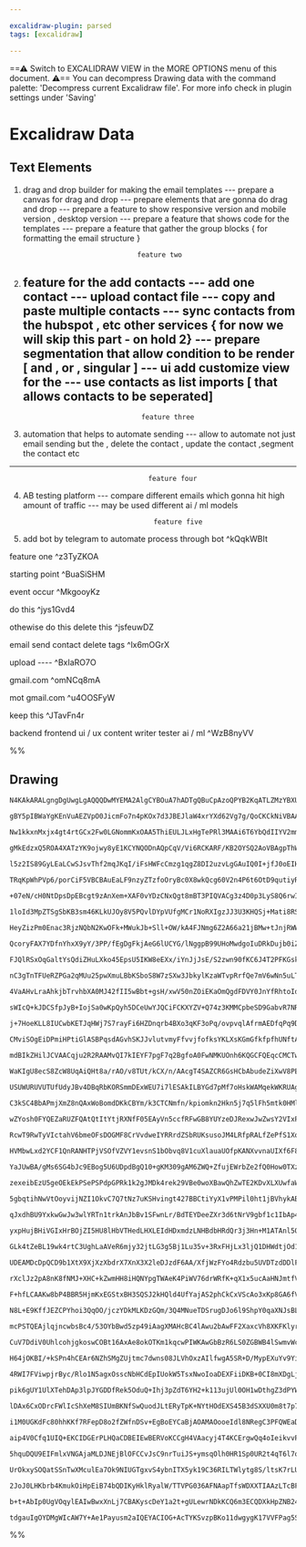 ```yaml
---

excalidraw-plugin: parsed
tags: [excalidraw]

---
```

==⚠  Switch to EXCALIDRAW VIEW in the MORE OPTIONS menu of this document. ⚠== You can decompress Drawing data with the command palette: 'Decompress current Excalidraw file'. For more info check in plugin settings under 'Saving'


# Excalidraw Data
## Text Elements
1. drag and drop builder for making the email templates 
   --- prepare a canvas for drag and drop 
   --- prepare elements that are gonna do drag and drop
   --- prepare a feature to show responsive version and mobile version , desktop version
   --- prepare a feature that shows code for the templates
   --- prepare a feature that gather the group blocks { for formatting the email structure }
                                 
                                   feature two 

2. feature for the add contacts 
   --- add one contact 
   --- upload contact file 
   --- copy and paste multiple contacts
   --- sync contacts from the hubspot , etc other services { for now we will skip this part - on hold 2}
   --- prepare segmentation that allow condition to be render [ and , or , singular ]
   --- ui add customize  view for the 
   --- use contacts as list imports [ that allows contacts to be seperated]
   --- 

                                    feature three
3.  automation that helps to automate sending
   --- allow to automate not just email sending but the , delete the contact , update the contact ,segment the contact etc 
   --- 


                                      feature four
4. AB testing platform
   --- compare different emails which gonna hit high amount of traffic 
   --- may be used different ai / ml models 


                                       feature five 

5. add bot by telegram to automate process through bot ^kQqkWBIt

feature one  ^z3TyZKOA

starting point  ^BuaSiSHM

event occur ^MkgooyKz

do this  ^jys1Gvd4

othewise do this 
delete this  ^jsfeuwDZ

email send
contact delete 
tags 
 ^lx6mOGrX

upload ---- ^BxIaRO7O

gmail.com ^omNCq8mA

mot gmail.com ^u4OOSFyW



keep this  ^JTavFn4r

backend 
frontend 
ui / ux 
content writer 
tester 
ai / ml
 ^WzB8nyVV

%%
## Drawing
```compressed-json
N4KAkARALgngDgUwgLgAQQQDwMYEMA2AlgCYBOuA7hADTgQBuCpAzoQPYB2KqATLZMzYBXUtiRoIACyhQ4zZAHoFAc0JRJQgEYA6bGwC2CgF7N6hbEcK4OCtptbErHALRY8RMpWdx8Q1TdIEfARcZgRmBShcZQUebQA2bQB2GjoghH0EDihmbgBtcDBQMBKIEm4IAGsARQBHSoB1ACEASShUkshYRAqoLHb+UsxuZ3iADgBOQcgYEYBmAAYF7R45

gBY5pIBWaYgKEnVuAEZVpO0JicmFo7n4pKOx7d3JBEJlaW4xrYXd62Vg7g/QoCKCkNiVBAAYTY+DYpAqAGIjghkciOqVNLhsJVlGChBxiNDYfCJKDrMw4LhAtl0ZAAGaEfD4ADKsABEkEHlpEGYoPBCAaB0k3D4wJ5fIhrJg7PQnPKuzx7w44VyaCOuzYlOwalmaqWu1xwjgLWIqtQeQAurs6eRMibuBwhEzdoQCVgKrgFty8QTlcwzY7nWKwghi

Nw1kkxnMxjx4gt4rtGCx2Fw0LGNommKxOAA5ThiEULJLxHgTePRl3MAAi6T6YbQdIIYV2mmEBIAosFMtkA078LshHBiLg68ckusJuONlseCddkQOJUHX352xsaHuI38M2xX1MO0JEdtKhPMpUNZiCewXBUJohIziExUHS4ah9LhKq6z+oEKgMrhGVQPp9B8EdwlQAAdDhUBg5w4NQOBAkpQJz1QPAOHoUJn1fU9zwJK9NUg6DYPgxCEGQ390m7HI

gMkEdzxQ5ROA4XATzYK9ojwy8yE1KCYNQODnAQpCqV/Vi6RCKARF/KB2OYSQ2AoVBAgpThWEYVAk2zaCLzfOxGV/LSU1QagT3CSpZJvIzOD4kihLIijUIkkdpNo+j5MU5g0LYR9sNIWiZIyUC+mYWyBNIkSUPEyTXPUejlBHF5/J/VBDUHW9YWxLzgD8vz3xkL8Ar/d9AN5UghGwKSUIAXzC/j6oaxqmoaurmra9r6ucqqZIodioKguJnxilCX2S

l5z2IS89GyLEaLCwSJsvThf2mqJKqI/iFsHWFcCmzg1qgZ8DI2uzvLgGAuIQ0I+jfJ0oEIHwVv22bQuI8KhOYGAOGwbyZsqrybQMIqNHsOA2EO0yECgH7waS1AwlIMwxGy3KOEU1AKF/fYmXhz8b3UQgvOQw6hM4VAFPwS8eFqt6Foc0T4YQZRqJHYy4sOghYSU6bHHusnZNvX9qUffy8ku0zX1M1gOGUJ0qVQC15vg+9FrQoReQMQgjF/TTCAQJ

TRqKpWhPVp6/porCiF5VBCBAuEaLF9nzyZTzfoOryBc0X8wkQcg60V2n4P6t6OtD9qutiyRAgQKC5mPc8hFk/K2bow6XnwOQgPY3BE4MMDGYJL9jedrms4TpP87Rw6ACt1cO/9SqyRwZdvROitMx9ghulLVtmkzUEHYdu/G3v1uoMJmayQ6e+e9aoZ+4vg9asOV8aiORuEUgoLWY8AEEmiA8J7pb4LRv0Yu9BAhnHDpCTqXrkrtwxyRzEkVLmNYl

+07eN/cH0NtDpsDpEBcgt9zAnXem+XAF0vYDzCNxQgt8mBT3PIQVACg3z4D0p3LyS8Q6rwIZ1Yav4GQaWDlsY8u1LytkOpoC6fRgi4j/mXHOFcbqITXCqWiio340O9JQAAKv0CoR4OJnl0jxG8d4HxPkNu+T8LcUoNywcBYK4Fi70yimhawmEAY4XIOI/CkiIF00ipRLsU8PapwYr+JiHAWJsTEZdSRGizFOWIWXDySkVJgw4OpQyWZjK6X/poY6

1loId3MpZTSgSbKB3sm46KLkUJOy8V5PQvlDYpVUfgMCr1NoRXIgzJJ3U3KHQSj+Mati8RSMypUFGhsz4jmPt+cayj4aggqqUmmhCCHL16R1dePU+ocAGseIZuUUpULdi9Ex8FpnLRmetYu202C7SWYdBkwQ5lCT0OdS6lJeS/n0HdB62zR45GLp9b6GyAZgn0MDLQqkIZ/mhqgWGT4EZI3AjlQ2aMlKYwxoyLBzA8a0UJldUgJN3nQQplTHpp1N

HeyZizPm0Enac3RjzNQbN2KwOFk+MWukJb+Sll+OW/kA4FJNmg6Z2A66a21jBMw+tJnjRWWEW554vJW0OrbMGUKvKO2sZiig6TZ40U9si32YFiBUtOsHAZhCJnqGjrHeOrC85orKeTIImcBaavysiwuMti6ipYbnI1qAq6oFrtbdpYQTVnjvNPcakSu4yRHhK/ug984z3NiZCe1EioXNeQveJRFFVKuVR4l8Iht57wPiFFpCFclQDPhfAwjkb53x

QcoryFAX7YDfnYhxX9yY/3PP/fEgDgFkjAeG6lUCYG/lNggpB99UHoMwdgoIuDRkDujb0iZpDfzkMoZNW84Nbz0PSEwh5BrLX5w4cjKxPCp0DDFC+bIzItbiF4ECToEBt1QAAGJ/0ZLqVAOxdz9F3kQZQqZ0DBDpJuo9SZ7ruHvW8J90BNTcl7q6Jg9o0CBn7GKOEbxXQECEfuERx5cISOvK3GR/k5EfkKkox+h8QJpvURGpFqF0K6NyohoxyHXF

FJQlRSxOqGaltYsQdiZHuLXko45EpsU5IKW8eEXx/iYnJjJsE/S2zwn90fKC6J4T2PFKGskz17kePisya+bJQU8P5MRYk+TpSnYVLhilNKtS1z1NQL818TSCqKLadhsqXTXIIqHW1fpzmGoqt6pGjgg0R1qfGnSiV/am0LOVBsnZA8fBrL2gGrZY6I17IurpQ5N0Tn4Huo9W5Vyvo/QuXcoGKUQbPP7vPd5lTGaI3MD81G6NAXYxBWCgmRMqTQrJ

nC3gTnTFUeRZPGa2qMUu25pwXmuLBbKSboS8W7zSXw3JbkylKzaWTvpRrfQe7mV6wNn5uLTbTZcstoTPldtBXmjowN8V5sPZ4ulUwWV8rIFRrc+HDxqqEAxw4HHGChrWb82senfV2cl03Udc3ZQZqBsWrYb+G1dqH4ARBU3QqLr25mQ9SG71plfXDzNgdQNKKUH+pxyVxeA7XOPfc7GzeCbUD70PryQqp84Tn3i1m6+iDc3ZGKnDgtRaS0fwrd/d

4VaAHvLraAhkjbTrvhbXA0MJ42fII5wBbt+gsH/xwV50nZOiEKaOmQgdFDVY0JnYfRhtoIdat/CurhqrhCC74b8XOAAlcIe7uCdIQPOIDAAJV47wDyoCPDwLYhRqqDGKKUcoEgjBzAETAAAWgAaQAPK725N0fd0BhG7GGGgZwaw1iHtKFe5wcwthx1WBsJ4Yp9jEEOGqHgcQFhbEuGWJIEYiwLDmOqMULwf7+6D78GWMpC8gjBBCIkcJESohREgF

sWIcQ+kJDCSfpJyB+IojSa0wKpQyh5DCeUwYJQCiFCKXYZV+Q74z3KMMCpbeSD9GabvR7NRYh1McfUYpjMmjNJaa0toEAgbWorhiiuiPg57oC4BHDehtjEAP7LhBhHohj1gB6xjjjxBrBbAliZhCZPpHBTBijhJ5jfT7pHBrBHBHBt4bAVggHVi1gbgNhNge5iitj4jECdgZCWLwHgZHqY70EB5TgTD573BzAXBP6lALhLigbAFHp1J8Fbg7hHp7

j+7HoeKLL8IUCwbKETJqHWj7S7rayFi6HZDnqrb4BXo3qKF3oPq/ovpvqlAfrmAEDfqPq9D/q7CAbKikCAFgYaikBQYsT4CaEVDaGhbciarO6sAGFoDu6e7Kg+597HArDB4lCh6FDh6QCR7oA5gACa8QcA2A9AGguA1cMAaw7YRgDQ7YSQDQjup6AAamnvABnoEJVH8ACNniMEcOMLsFemMPnskPEJgQPtXifmqBcM8L7h8GqM3oPv8PuiPuKGPl

CMviSOgEiDPmiHPtiGlASBPqsdAGvhSKJJvlutvmyFfvvjfofksYKLXsKGmGfkfpfhUNftAX4PfiqMcBqFqG/nqAsV/qaPkFaFuv/t4dIRHm6OARALgHMG8b6J8WgOkV0E0dwHMMCKkYga9sgRQQ3iIRMJgQmAQbErgfge+sSUQQWGqOQRMDwJMBMNQUeoTDWB6sgfIUwUeiwR2BYj2PkMCEUHyciT0KSFngKWUMgRAE0EILgLusyF7gALIQB8kY

mdBIkZHilJCVAACqju2R2RAAMvQI7kIEYF7pgF7q2BgfoA0FwNMKUOnh6KQGCFQEqcCMCTwUOLKmOBOFOGMBQVsGIZABIVwauOuKyYwSHmHiAeKZKdKYQLKQqbsPacKXBh0bnqQUeNcBcDwJ3msBMCcOQT0dwHmUeMWEMRYaUDXnXgHhgdoJ3pcAXvEJcDwGsA3hMQkWmOWZAG0fMY8UsXsVPhsbPswfPjsUvsSL0IcRvnYfSGcdKBcVyL2fyLcV

WaKIgU8ecS8ZcW8UqAiQHt8a/rAO/v8TUt/kCX/n/AAcgT4SAZCR6GsHCbAbudeZiXwV8PEOsEcNcAseEscGMNgdpBSSQZsAsHmV3kkAsUyXQWGduOyRiDAewdRL2AgaULwdiQIVOFsBgaXrEZIUAchYGaZnIYwYmcIhyFEFCvTmwK6IdOoUEWRc1pRdRegEYVAPofutmSxSYZetwJ2ZnvuM4b+mINkEwNyA4V+tYRUKtpNO0WKB4cBuKTkXkQUU

USUWURUVUTUfUdyJBv4DBqRbKORSmmDExWEU7i7lESAkILBYGd7pMf7oHskWAMqekWKRUAgLvEIO2MoKeo8GwNkfQEOHAAni0DANUAAPpymp6JkokSAtFRBD5DlHrgHOBHD+mFl6glgDFlm7CVn3EB6Thtl+7HCYWzHD6Lnj4rEDnT7ciYjbGL79mr7khTnchbIsgbkchbnlXH53Gn7XEX7tWyidVig8JwFqj7naiHl/EGgnmAloC/4gkXlgn4Vl

C3kSC4BbAPmjXmZ8nQAxWoBomdDKkCBYm/k3CTCNmfn/kpiomkn2Hkn5j7q5lFh5mtk0HMlQxEUwUtjwXck5C8mdD8kA1qkVAJ7NCnotBx6nr0BsAAAajukgu8u8pACepA56Wwp6tIdpe10JjpikipANR1gNANrlEgGp2pupBpRpJpZpFpWwVpNpopSZEBuNzpBNtpqpu1Qp6AShmNwNEgTQmALQuAjuSeSQSe+Nh1rpA4Hpo4ao6FpeawYwHeOF

wZYosh0FYQEZaRUZFQAtQtItYtjRXNfF05EAyVn5ccfRFwGB8YUYzeDJRexwJwZwsY2VIxPVeocQjZLe1wtw9wjwvFveRVHZpVPZfVFV45Eg6x1VWxC+MBDV3Nk5xxptrVzxHVC54d3VK5XVadg1GdR6I1u5AZEAL+E1V6n5x5Rop5c1bppQNoi1V54JGRq1EBWwAA4ptU+U3TyCdVSaQRMPEBbX+USTgccGsFdbmA9WOP6WXkHlsMPYybQSyZuM

RcwT9RwTyVIctahV6bmeOFsDOGMF8CrVvdweIYRRrdZSbRUKsusoJM4LRfpRALfZePfS1Xoa7mmAsSelxWYTxSRfxRJRIEJX0PCNgZ+k4UA+gFJcQDJUenJV4eKe5Z5d5b5f5YFcFaFRFVFRBn4bpYEU/S/e9A/Q7rJBEZ/ZZVfQuAgPEcHQHkkVrSUC5ZkRAHKTiGwGwDAAnkYEbRnjzamQJFGOlQHl0csKWSWLxblU7XHHcJcF8GMOgUHpGMXU

HVMbwLxd2YCF1QnRANHTPjVSOfVZVY1evsnS1bObvq8V1cuXlauaUOfpKANXvvnaUIXf6F8RBj8ZNQHh/kegCT/rXfSKCY3ctaAe6GtfEJ3e46fWfr3SgRdQXo8AvXdaPWgOsBPRwIBccJsKlesLSYSYve9bLc+KvRyevYhare6UPHwRQd6esLIzcCfXhWfQRaGSvV9benBhIAgIwBzmuPSmA8NYIk/T0ygv0yIO/TuhQxxVuvtL/eYQA1AAJRUL

YaJUwBA/gMs6SG4bJc9EBog5U6UDpdBgQ10+gKM309gAM6ZWQ+ZfujEWrbZe2fQ0How0TXzegKDU0ODZDdDXDQjUjSjWjRjdFcbVSE6dyMlZcLWUsLC3C0sBQcIycIsFlRIzlaMQejvBcNizi9i0Iz3nZccKWKHVo5nTo3o5scOXVfHcY4nU1WY1vkyLnc4wfmuTcRi3Y6Pv1XOZuS45AG44/uNb8T45XYONXeaIE8esE4c83WAR6CkLfqwVtUiZ

zexeibEzU5geOEkEkPSePSPdpGPRk1k2gJMDk4rek29VBe0woXBawQhZwTE2KDvXLXUwfaWCIU08+efW0wwR00esZZveaHyQUEDSPiUAsHyYE2AKGwDc4NmVi7i0m/i0DScBMFG1LWrddNCPoKtjIKGAAApUU0hOtrnNZNCgFfjcAqs0bZCAEYAeVeU+VJB+UBXEBBUhXhWRWY3HprjqwjDLD56PARiPCzhJDNkLCrAFN+O4BwBGs7UMiYCFvFv+

5gbqtihNwVtOoyvijNZI1OkvC7Q7tNz7uKSHvingt427BBCtiYyX1vPMPil0ht1jBVhykABSRgkIOYBb+gRwAizADQmpkI9A1YVxih2Nl7VAAjvF5d6YqLwxR6UjaYNJhVaj5BnL0JCVpLbL/I5L0+lLHJhjNLkddLpj985jTLTjVjmdNjvVuHjjPL6drLrjd+W1xdpdwrFd01Vds1Er55doITLTK1cra1YwUTZoKrTNPA67L5yB47Ze75PAkYGT

qJxdhBU9YxkwGwJw3wlYRTn1trkAnJbBv1SFwnLr/BdTEYDeeZXr3d6tNrV9gbf1c1IbAp4bYAkbAN0bsbnQpYnLJQGHGbnQkruSvIObebdYRb1FO7vI5blbMsx7BIW7IOcXhlp7haIQQn17BImX57DpEL17+At7hnCAD7OtEgYVHAGpp6CezICAWwMNz7YVmATQCeEwtQzZ4noLzRCArR2HAjeeqVSL0YYjgxaL7tK5aVBLzzqV07XZ2HaACxDj

yxpHujBHiVGIxHrBOjZI5HU8lHbVTHedLHXLEIdHDxmdzLNHBdbHRdQr3j3Hn+M1ATAnl5O7YTUJuAEwEn1bO1TNB1KRGr2JQecYk4FB35xJxwt1kAGnxBxw8QgxmBLZDtGRS9H1l9319rZn/1KpjN2N/DopLD77AiuA9Ap6HAaw8ILpoX0t1TaFbr9wZBxdQZpbPrEI97wP2tjJ4ppP5PlP1PvDvQIpSV8w0YMLFwmBpelw75cwSLLZgeE3iHFZ

GLk4tZeBL19wk4rtC3UghLaAVeR6mjy32jtLG3g5Bj1Lu35v+3RxFHjLx3ljQ1DHWdtjOd1HLvrH7x7Hj35dvjpQ/jZ5C1gnn3Ld0JEwDRir8J0TzTIP7+Ww4F9wTeyTcP0PctxrmnqAMYFBVtKnVry9frRnEAJnDrQb3rkAlntTe9pexYgxmHbPcfatF9TnizFQwcEI5E4KXkj9ZzEAHfr2+ML8PfLFbFhhszxhF6f9aAvFShWz6AIDIl4Djhmz

UDEAMDcDpQCD9b1XtX9XjXzXbdrX7XnX3X2leDJzdF6AA/XfjWzFYo4Rdzbu5UVDTzdDDlFXvPFQSe1QbA1cceYwdsHqSaAwA6QkICgMyH0CkBS8cwBKML1ir9d4qcxSFmPVh4QBy6BeOIOIxV6QBkOvAPomh3sqNMH+S3VACtyPz4dLesdUcntyToO9TiVHE7iy3A72Mj8l3XgB7yYG3dveO5WPhxy8b+9RWxoPjvNSPT11Q+7PWVuEwgI4M7uS

rXclJz2pA8nK8fNMJ+XHC+kZwmHH8iHQNYpgTWAeK4PiWV76drWRfK+qX1x5ucAaHNJmtfVtIfMIA1cZgBJCEAUAqwceCWikUzZVNPSrrGvon3GA4CIAjfCviEJb7mDP+EecUs4NcHuDPBvXEXimTFDgFsyFCUgksCjBd5SwR9Wkgr3WArBlekjDFhQRLJ4EshmwTAesH1ZHpVG/uPTiQOQGm8yW5vCllt2M47dditvOgYd0d43cve53N3vR1YFL

F+hfLCAAKw8bP4BBR5HjmKxEGStxBH3SQSJ2kHQld4UfYajAS2phCkCxVScAo3xKp8GA6fVAC2Uz4I80m3wJWorRjCmDC+JTf1nay5Ib1XOTfXwcU2r6ThS8CjdYAsVCEOcIhjw4vjzQkAfJ9gnKJjN3yIidwPq0I3vsoXBGExfwUIu/lBFhHDwIUkzVitM2/pzMp+CzTpkszX6L9BmZJCiuJR/SSUSAsDdoRAG37ikf+f/AAUAJAFgCIBUAmAXA

N8L+E9KffJEZCPYhoi3QqOO/jczYDkMLKDzGQm/3Q4MNueTDSrugDJo6l9ShpY0qaXNJsBLS1peAczSK4pCRg+fI9FejkYIdihHtDgbNzoZ3ASWzQ13pQJjpUs46Nvdbnb2ap9DPe4w1buwMw6rcxhZ3CYfdz4F+9ZhL3Xjm9xD7LD3hEJUThASaB/dESAPPajJ0OqqDDB4Fb4EcO0GnDiWegyepcIDyYUIwtwu4QX0x6t816OPV4eZ3p5+CrOAQ

mcPSTQEAjlqjncwbsBc4/53OYbBwd5zp49iAagXMAHcBC4lAwu2bAwFF2XaxcVh8XKFKlyrZJjiatbKAPW0Ur5FCiUpVSuUUqLVFaimw4mi+GWyAhtAGHVKqWAPoxg281JQLhAAShzsxqC7QgEu2IAxcS2zTWTqUE3aJdlA/3Fcb9XrbIMm2aDNth2ywbdtbSvbE8bnmWDZkYwJYaMM2XGDek7xD47gEkCgmLsZxH4tdmmMPx7sWaBXFYSeyInZd

CuV7DdiV0UhlcohjgkoswCOBt16AxAe8okOTKm1kqcwPIWKAwGbBzR6LS0ZGBWB4lSwmvWcAHUIEigNGpA8gX2VaGbcreLoroW6J6EnExBFjecoGJ9EctOBzvcYZMKfHTCDygguYcIMjFiDpWKwr7h6EhCJiYxx1GprSW2A68sC+Y3Aup3uqFjsycwTYA3jwIQUMexTNktjxeEVMVhVfeWorSR7H1Hmi4Hdu2OBFX1QR6AVEcP3v4F1hmffNKViN

H64jOKBI/+kSPn4hCEAr6NZhSMgZUjtmc7dwns08JLVhOxzAIlfwgA5SR+D/MypEXuYv9YiNDA3i80crOUlRIQzAPEH0BJ426pAGGnqPsGGi0w5w3iUWW2ACSpueVC8WeIuB9ENgcYUvPNyklTVGhZVFoetzaFKSaB3Q+lvQI0mMD9J2ktgbpOu5ejAxhkvcp4xMlhi/Gr3YPpZIbph84x0JKsPZN2FxM1gg9FsrqwUaqcZ+8vdyQYLwJ3BfhBJe

4RWI7FViwpjrByc/Rlo1N5agxOsscNbHCdEpIUokW5TsxNwoIoaDEXFiiDKB+0CI8mXDgLjEAqZ3qGmURDpkMy8pFlGZmIPxGmFCRlhQBtVOfRlTTaYlKqS4RqkAZ6p8lHds1L5HKEHUlM76OzLoKczog3Mzqbc26nP8rKfU2hnKNeYKj3mJNdAAYBzCQhagYwfQLIKxrG0ieYvXPMp0w5wd+i2Ai0VWQUa1ldWNJA+jkxApo99ezzYISbzIFm9T

pik6gUY1UlXTehDAp3lpJYGDDfRek5OduQ+Ihj3pZdT6YH2+k113ujUl0OH1wDthgZ3dPYWmFuDNlE+pBaGbwBzE4EDBuZa4egTLGFMzBSU0KaZxrE7tIpbrdAtxN4pEyQynPSscLOULMw4cugAwIzIkDTzGQs8/QNiLH5f0CpgsoqZPJKmrNl+lI6WdzR2bwM5ZBzFYYrNOZTzH4y88UZKJ6kGy4p/UubvKJUE89ohN9NYEniTzMhT0MABoLNKd

lDAx6CxODrcFWlIcShXeM8SIUmBKNfSwQuodJLtERyTpK+NYtHOdEXS45B3dSXXU0m8t7p7LS0X6PXJcCBhQYn3g9xzlccA+kAIPoXKjHFybyAM3ACCy2HyDY+IMvgmD1gWXV3J4/ckQBSz6+ksyBeBoZ3IeGkyym1Y8KVjIHkBD7gpBQma6FwphCSZpTO0k/X/jlIr5l8eedA2nSLz8A18nmexTxGT9N5M/RZjvPFkVSNmJUyyLLJmj7NGFz+C/

i1M0UGKdFc80hhKKf7RFepD8o2fZWfnDSv+EgBoEYCaBjAOAMAOooeIdl8NRegC3PFQWEaDESyRQwSVWX7raA8SCEhYLmRuGYTrR6HI3qUHDlyS8OCkqgRgtjmoKDi8cnBTOVukZzrGj013gGJTnkLeBgrKhU9xoX3iC5/HBhTlyYVrDcAHdaPo+Q4WVy4mmBees2JqEpNDWaARshcMpIiN8SkYUsIIRRnBT1FxncppjLCFyLvhk4OMLwplHxSVh

aip4V0Cfq1UIQ+EKCIDGErPLHQaCDBEIEwBERVoKCCgH4VAacyj4T4KCErgwQq4oIeikvvPibhERXlfQd5SrC+U/K2Zbyw6ACrUCgrhKRyfyGCs+WYIoVJi/hXXQFncVLFxUtfrvJHp2K1+DiuqU4oamjLXFvIi+RUEeVwqXlYIN5ZeCgjIqB4qKtWeioxiArsVyabFeCsJUM1jeXUihtKPEKyjglJsl+YqLCXc18AcpbAGFS9hAD2wYVKJV7lwA

5hquDQU9EIFmlxVNGAjaMLDJNEjBlOFCCvJsC9nrTuiJS+ymsqOlh0HR1Sp0UR2t4qT6l7ohlonM6XcgdJRC9Ofgq6WvT+BH0w6V9IjE/S66VkrGTZLWo8B7JigrmsoKOo90+C+MvopmOOE6D8B6ykgpOE7zjgywevSCg8PlWHLpFxy7uqcqnAYE7g/w5RQlKBFsk6J5siANUBxGYBNSZYf+UksgDJVMC2gWDk7WU6FC3a4Cy0ccIQW6DjeskyOf

UrOkxySOQatSSnTwXMculEa7Ok9NIUGTgxvS4ybnITX5yk19C36RILTWlytg8S/ltsK7rLUq52fZTorQWBfAoeqTfauWp4oo8owIFQKQZ2QINqS+Ry8vi2pxmM8Ah7az1VcpUWAjfW3csmRIGhWrz8pE/M9IVIpXbySRU8JfjSpX4lSN+dIhkW5UbaoMW26Ddtpgy7b2zIA581qTfL8WUNDZA0j/t4LABuloScAOAKyDAj/iugLwTICswSKDAGAG

2JoJ0LHKbrb4KmukOiHpEiB74bQDIKyHklRyalW/TTVPG036AFNAapTfsWDXXTIAAzLTcBFPQHrTuLAjTY6WM3ARdNS5dpTZqM11t3NJCu6c5ts1uaMgjuC9VMO82ubfNGQJPDMJvUua7NGQU9GSun7XpZNQWqLfoCS1TNeZheeLcFv0CaFrF5UtLT5rXF+bCJB7ciezzy0Zb2weXMiUezWos11N6WsrRkEy6x5jai+dTcwGwBggmQM0w3r6Vk29

b+t+AbIp0UgVOqylEAIwBwxXnLj7CBAKyscDeY1a2t+gULewrNDkKCQ6m3ECQDXkHpZNB24gKyHIhbzaFfhYgHKR8gIA6tuATQMECx6FBBlJABOi5SaAwhxSpAZQJiAAAUY7UyEDt4CIsyB06gAJTchncssObBUF+0A7VgPwXgIsGB2o7wdWwKHWtta0eaIQMWtFLWNe1LDncboPwkl0W2QAsgj257frKvrYAiAj47jWKBYhSb/F985/InGoa061

tdgauIgOYDMgWIcAW7Y+Ae1Payusm2aIQEYACIOG+AcTYKSvzpBKo11dwgygK17VVFPag5SEOui7wVdMuuXVwRDzgAMSx6AyJJ2qggBqoQAA
```
%%